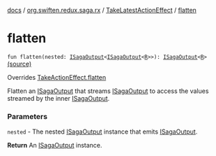 [docs](../../index.md) / [org.swiften.redux.saga.rx](../index.md) / [TakeLatestActionEffect](index.md) / [flatten](./flatten.md)

# flatten

`fun flatten(nested: `[`ISagaOutput`](../../org.swiften.redux.saga.common/-i-saga-output/index.md)`<`[`ISagaOutput`](../../org.swiften.redux.saga.common/-i-saga-output/index.md)`<`[`R`](index.md#R)`>>): `[`ISagaOutput`](../../org.swiften.redux.saga.common/-i-saga-output/index.md)`<`[`R`](index.md#R)`>` [(source)](https://github.com/protoman92/KotlinRedux/tree/master/common/common-rx-saga/src/main/kotlin/org/swiften/redux/saga/rx/RxTakeActionEffect.kt#L82)

Overrides [TakeActionEffect.flatten](../../org.swiften.redux.saga.common/-take-action-effect/flatten.md)

Flatten an [ISagaOutput](../../org.swiften.redux.saga.common/-i-saga-output/index.md) that streams [ISagaOutput](../../org.swiften.redux.saga.common/-i-saga-output/index.md) to access the values streamed by the inner
[ISagaOutput](../../org.swiften.redux.saga.common/-i-saga-output/index.md).

### Parameters

`nested` - The nested [ISagaOutput](../../org.swiften.redux.saga.common/-i-saga-output/index.md) instance that emits [ISagaOutput](../../org.swiften.redux.saga.common/-i-saga-output/index.md).

**Return**
An [ISagaOutput](../../org.swiften.redux.saga.common/-i-saga-output/index.md) instance.


